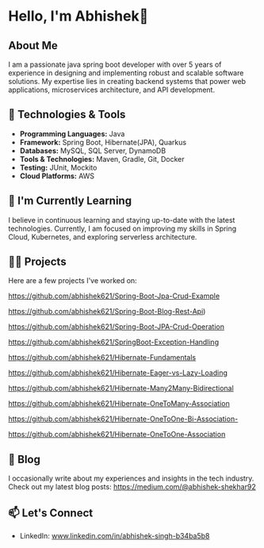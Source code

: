 # Hello, I'm Abhishek👋

## About Me
I am a passionate java spring boot developer with over 5 years of experience in designing and implementing robust and 
scalable software solutions. My expertise lies in creating backend systems that power web applications, microservices 
architecture, and API development.

## 🔧 Technologies & Tools
- **Programming Languages:** Java
- **Framework:** Spring Boot, Hibernate(JPA), Quarkus
- **Databases:** MySQL, SQL Server, DynamoDB
- **Tools & Technologies:** Maven, Gradle, Git, Docker
- **Testing:** JUnit, Mockito
- **Cloud Platforms:** AWS

## 🌱 I'm Currently Learning
I believe in continuous learning and staying up-to-date with the latest technologies. Currently, I am focused on improving my skills in Spring Cloud, Kubernetes, and exploring serverless architecture.

## 👨‍💻 Projects
Here are a few projects I've worked on:

https://github.com/abhishek621/Spring-Boot-Jpa-Crud-Example 

https://github.com/abhishek621/Spring-Boot-Blog-Rest-Api)

https://github.com/abhishek621/Spring-Boot-JPA-Crud-Operation

https://github.com/abhishek621/SpringBoot-Exception-Handling

https://github.com/abhishek621/Hibernate-Fundamentals

https://github.com/abhishek621/Hibernate-Eager-vs-Lazy-Loading

https://github.com/abhishek621/Hibernate-Many2Many-Bidirectional

https://github.com/abhishek621/Hibernate-OneToMany-Association

https://github.com/abhishek621/Hibernate-OneToOne-Bi-Association-

https://github.com/abhishek621/Hibernate-OneToOne-Association

## 📝 Blog
I occasionally write about my experiences and insights in the tech industry. Check out my latest blog posts:
https://medium.com/@abhishek-shekhar92

## 📫 Let's Connect
- LinkedIn: www.linkedin.com/in/abhishek-singh-b34ba5b8
